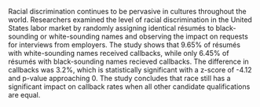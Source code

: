 Racial discrimination continues to be pervasive in cultures throughout the world. Researchers examined the level of racial discrimination in the United States labor market by randomly assigning identical résumés to black-sounding or white-sounding names and observing the impact on requests for interviews from employers.
The study shows that 9.65% of résumés with white-sounding names received callbacks, while only 6.45% of résumés with black-sounding names recieved callbacks. The difference in callbacks was 3.2%, which is statistically significant with a z-score of -4.12 and p-value approaching 0. The study concludes that race still has a significant impact on callback rates when all other candidate qualifications are equal.
